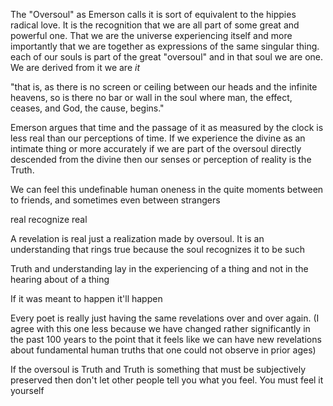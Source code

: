 The "Oversoul" as Emerson calls it is sort of equivalent to the hippies radical love. It is the recognition that we are all part of some great and powerful one. That we are the universe experiencing itself and more importantly that we are together as expressions of the same singular thing. each of our souls is part of the great "oversoul" and in that soul we are one. We are derived from it we are *it*

"that is, as there is no screen or ceiling between our heads and the infinite heavens, so is there no bar or wall in the soul where man, the effect, ceases, and God, the cause, begins."
 
Emerson argues that time and the passage of it as measured by the clock is less real than our perceptions of time. If we experience the divine as an intimate thing or more accurately if we are part of the oversoul directly descended from the divine then our senses or perception of reality is the Truth.

We can feel this undefinable human oneness in the quite moments between to friends, and sometimes even between strangers

real recognize real

A revelation is real just a realization made by oversoul. It is an understanding that rings true because the soul recognizes it to be such

Truth and understanding lay in the experiencing of a thing and not in the hearing about of a thing

If it was meant to happen it'll happen

Every poet is really just having the same revelations over and over again. (I agree with this one less because we have changed rather significantly in the past 100 years to the point that it feels like we can have new revelations about fundamental human truths that one could not observe in prior ages)

If the oversoul is Truth and Truth is something that must be subjectively preserved then don't let other people tell you what you feel. You must feel it yourself


